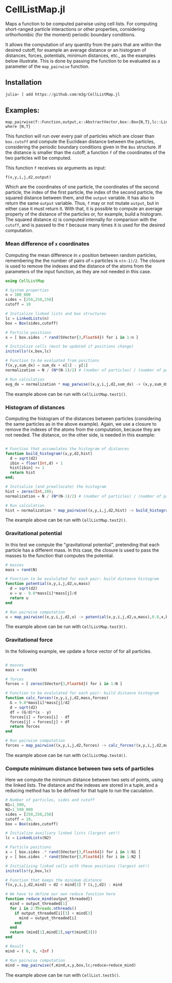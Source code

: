 # CellListMap.jl

Maps a function to be computed pairwise using cell lists. For computing short-ranged particle interactions or other properties, considering orthorhombic (for the moment) periodic boundary conditions.

It allows the computation of any quantity from the pairs that are within the desired cutoff, for example an average distance or an histogram of distances, forces, potentials, minimum distances, etc., as the examples below illustrate. This is done by passing the function to be evaluated as a parameter of the `map_pairwise` function. 

## Installation

```julia
julia> ] add https://github.com/m3g/CellListMap.jl
```

## Examples:

```
map_pairwise(f::Function,output,x::AbstractVector,box::Box{N,T},lc::LinkedLists) where {N,T}
```

This function will run over every pair of particles which are closer than `box.cutoff` and compute
the Euclidean distance between the particles, considering the periodic boundary conditions given
in the `Box` structure. If the distance is smaller than the cutoff, a function `f` of the coordinates
of the two particles will be computed. 

This function `f` receives six arguments as input: 
```
f(x,y,i,j,d2,output)
```
Which are the coordinates of one particle, the coordinates of the second particle, the index of the   first particle, the index of the second particle, the squared distance between them, and the `output` variable. It has also to return the same `output` variable. Thus, `f` may or not mutate `output`, but in either case it must return it. With that, it is possible to compute an average property of the     distance of the particles or, for example, build a histogram. The squared distance `d2` is computed   internally for comparison with the `cutoff`, and is passed to the `f` because many times it is used   for the desired computation. 

### Mean difference of `x` coordinates 

Computing the mean difference in `x` position between random particles, remembering the the number of pairs of `n` particles is `n(n-1)/2`. The closure is used to remove the indexes and the distance of the atoms from the parameters of the input function, as they are not needed in this case.

```julia
using CellListMap

# System properties
n = 100_000
sides = [250,250,250]
cutoff = 10

# Initialize linked lists and box structures
lc = LinkedLists(n)
box = Box(sides,cutoff)

# Particle positions
x = [ box.sides .* rand(SVector{3,Float64}) for i in 1:n ]

# Initialize cells (must be updated if positions change)
initcells!(x,box,lc)

# Function to be evaluated from positions 
f(x,y,sum_dx) = sum_dx + x[1] - y[1] 
normalization = N / (N*(N-1)/2) # (number of particles) / (number of pairs)

# Run calculation
avg_dx = normalization * map_parwise((x,y,i,j,d2,sum_dx) -> (x,y,sum_dx), 0.0, x, box, lc)

```

The example above can be run with `CellListMap.test1()`. 

### Histogram of distances

Computing the histogram of the distances between particles (considering the same particles as in the above example). Again,
we use a closure to remove the indexes of the atoms from the computation, because they are not needed. The distance, on the other side, is needed in this example:

```julia

# Function that accumulates the histogram of distances
function build_histogram!(x,y,d2,hist)
  d = sqrt(d2)
  ibin = floor(Int,d) + 1
  hist[ibin] += 1
  return hist
end;

# Initialize (and preallocate) the histogram
hist = zeros(Int,10);
normalization = N / (N*(N-1)/2) # (number of particles) / (number of pairs)

# Run calculation
hist = normalization * map_pairwise((x,y,i,j,d2,hist) -> build_histogram!(x,y,d2,hist),hist,x,box,lc)

```

The example above can be run with `CellListMap.test2()`. 

### Gravitational potential

In this test we compute the "gravitational potential", pretending that each particle
has a different mass. In this case, the closure is used to pass the masses to the
function that computes the potential.

```julia
# masses
mass = rand(N)

# Function to be evalulated for each pair: build distance histogram
function potential(x,y,i,j,d2,u,mass)
  d = sqrt(d2)
  u = u - 9.8*mass[i]*mass[j]/d
  return u
end

# Run pairwise computation
u = map_pairwise((x,y,i,j,d2,u) -> potential(x,y,i,j,d2,u,mass),0.0,x,box,lc)
```

The example above can be run with `CellListMap.test3()`. 

### Gravitational force

In the following example, we update a force vector of for all particles.

```julia

# masses
mass = rand(N)

# forces
forces = [ zeros(SVector{3,Float64}) for i in 1:N ]

# Function to be evalulated for each pair: build distance histogram
function calc_forces!(x,y,i,j,d2,mass,forces)
  G = 9.8*mass[i]*mass[j]/d2
  d = sqrt(d2)
  df = (G/d)*(x - y)
  forces[i] = forces[i] - df
  forces[j] = forces[j] + df
  return forces
end

# Run pairwise computation
forces = map_pairwise((x,y,i,j,d2,forces) -> calc_forces!(x,y,i,j,d2,mass,forces),forces,x,box,lc)

```

The example above can be run with `CellListMap.test4()`. 

### Compute minimum distance between two sets of particles

Here we compute the minimum distance between two sets of points, using the linked
lists. The distance and the indexes are stored in a tuple, and a reducing method
has to be defined for that tuple to run the caculation. 

```julia
# Number of particles, sides and cutoff
N1=1_500,
N2=1_500_000
sides = [250,250,250]
cutoff = 10.
box = Box(sides,cutoff)

# Initialize auxiliary linked lists (largest set!)
lc = LinkedLists(N2)

# Particle positions
x = [ box.sides .* rand(SVector{3,Float64}) for i in 1:N1 ]
y = [ box.sides .* rand(SVector{3,Float64}) for i in 1:N2 ]

# Initializing linked cells with these positions (largest set!)
initcells!(y,box,lc)

# Function that keeps the minimum distance
f(x,y,i,j,d2,mind) = d2 < mind[3] ? (i,j,d2) : mind

# We have to define our own reduce function here
function reduce_mind(output_threaded})
  mind = output_threaded[1]
  for i in 2:Threads.nthreads()
    if output_threaded[i][3] < mind[3]
      mind = output_threaded[i]
    end
  end
  return (mind[1],mind[2],sqrt(mind[3]))
end

# Result
mind = ( 0, 0, +Inf )

# Run pairwise computation
mind = map_pairwise(f,mind,x,y,box,lc;reduce=reduce_mind)
```

The example above can be run with `CellList.test5()`. 


